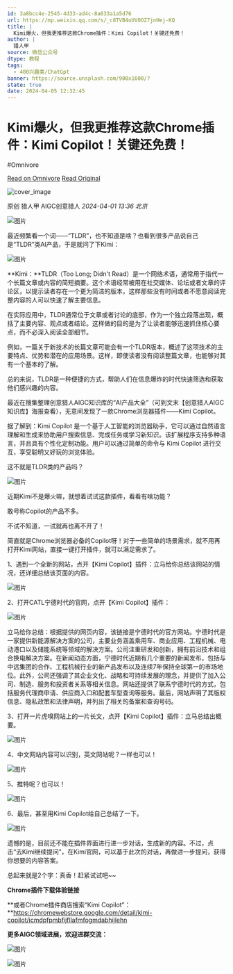 ```yaml
---
id: 3a8bcc4e-2545-4d33-ad4c-8a633a1a5d76
url: https://mp.weixin.qq.com/s/_c8TVB4oUV0OZ7jnHej-KQ
title: |
  Kimi爆火，但我更推荐这款Chrome插件：Kimi Copilot！关键还免费！
author: |
  猎人甲
source: 微信公众号
dtype: 教程
tags:
  - 400兴趣类/ChatGpt
banner: https://source.unsplash.com/900x1600/?
state: true
date: 2024-04-05 12:32:45
---
```



# Kimi爆火，但我更推荐这款Chrome插件：Kimi Copilot！关键还免费！
#Omnivore

[Read on Omnivore](https://omnivore.app/me/https-mp-weixin-qq-com-s-c-8-tvb-4-o-uv-0-oz-7-jn-hej-kq-18eac87ba43)
[Read Original](https://mp.weixin.qq.com/s/_c8TVB4oUV0OZ7jnHej-KQ)

![cover_image](https://proxy-prod.omnivore-image-cache.app/0x0,sKFzClewJmnU7XOGcxBZKXz3CskLtOSm1i-Vpxq308AU/https://mmbiz.qpic.cn/sz_mmbiz_jpg/RRrsGqyic2pm82jud7ficzbcRI8G4ibRicy8iaicgndqoyCfzE6h2HoqicK4OGye153cvU5l5eau7A3jolSDXMR7jrF3w/0?wx_fmt=jpeg) 

原创  猎人甲  AIGC创意猎人 _2024-04-01 13:36_ _北京_ 

![图片](https://proxy-prod.omnivore-image-cache.app/0x0,sMKoZZiOiIcV1Q1EHucuWe18BMxdLNIhzJh9pk0MszK4/https://mmbiz.qpic.cn/sz_mmbiz_png/RRrsGqyic2pm82jud7ficzbcRI8G4ibRicy8XCPMVxjXutN7WqJIicsMbDEn858SxcP0Cxe0AibyiasP7nHlibFuuDj46Q/640?wx_fmt=png&from=appmsg)

最近频繁看一个词——“TLDR”，也不知道是啥？也看到很多产品说自己是“TLDR”类AI产品，于是就问了下Kimi：

![图片](https://proxy-prod.omnivore-image-cache.app/0x0,scEX1JBQG5mcDmDilft5pJJ5W-g5VboLqBAyW270-UYw/https://mmbiz.qpic.cn/sz_mmbiz_png/RRrsGqyic2pm82jud7ficzbcRI8G4ibRicy8xibAc6MVb9Haia8k0UAJANbruaySkibricPhnibicoLsXzYTHvC8DroyIicOw/640?wx_fmt=png&from=appmsg)

**Kimi：**TLDR（Too Long; Didn't Read）是一个网络术语，通常用于指代一个长篇文章或内容的简短摘要。这个术语经常被用在社交媒体、论坛或者文章的评论区，以提示读者存在一个更为简洁的版本，这样那些没有时间或者不愿意阅读完整内容的人可以快速了解主要信息。

在实际应用中，TLDR通常位于文章或者讨论的底部，作为一个独立段落出现，概括了主要内容、观点或者结论。这样做的目的是为了让读者能够迅速抓住核心要点，而不必深入阅读全部细节。

例如，一篇关于新技术的长篇文章可能会有一个TLDR版本，概述了这项技术的主要特点、优势和潜在的应用场景。这样，即使读者没有阅读整篇文章，也能够对其有一个基本的了解。

总的来说，TLDR是一种便捷的方式，帮助人们在信息爆炸的时代快速筛选和获取他们感兴趣的内容。

最近在搜集整理创意猎人AIGC知识库的“AI产品大全”（可到文末【创意猎人AIGC知识库】海报查看），无意间发现了一款Chrome浏览器插件——Kimi Copilot。

据了解到：Kimi Copilot 是一个基于人工智能的浏览器助手，它可以通过自然语言理解和生成来协助用户搜索信息、完成任务或学习新知识。该扩展程序支持多种语言，并且具有个性化定制功能。用户可以通过简单的命令与 Kimi Copilot 进行交互，享受聪明又好玩的浏览体验。

这不就是TLDR类的产品吗？

![图片](https://proxy-prod.omnivore-image-cache.app/0x0,s0a5PpFVzbR-K90nuLB94jxYp2hAvl-0VoUnatjqdLb8/https://mmbiz.qpic.cn/sz_mmbiz_png/RRrsGqyic2pm82jud7ficzbcRI8G4ibRicy8w3T9HLScCAuyqEKlwHTwHUZAZXibe3vanriaicU8SXCp3UY8QBWwIXX6g/640?wx_fmt=png&from=appmsg)

近期Kimi不是爆火嘛，就想着试试这款插件，看看有啥功能？

敢号称Copilot的产品不多。

不试不知道，一试就再也离不开了！

简直就是Chrome浏览器必备的Copilot呀！对于一些简单的场景需求，就不用再打开Kimi网站，直接一键打开插件，就可以满足需求了。

1、遇到一个全新的网站，点开【Kimi Copilot】插件：立马给你总结该网站的情况，还详细总结该页面的内容。

![图片](https://proxy-prod.omnivore-image-cache.app/0x0,s3_aNZtBcOwiAItKKCzgyVviAZ1fg443pZLBt-qxoQww/https://mmbiz.qpic.cn/sz_mmbiz_png/RRrsGqyic2pm82jud7ficzbcRI8G4ibRicy8uJ1kI7o1tRtOTxRmU4rRYDKQQz0Xq9RImu2mZHFEjSdyYySNR9ry1A/640?wx_fmt=png&from=appmsg)

2、打开CATL宁德时代的官网，点开【Kimi Copilot】插件：

![图片](https://proxy-prod.omnivore-image-cache.app/0x0,sBJwoom_JGjGRpbVnP0jsyM-EAnxy78ozMJLkbCSZs1E/https://mmbiz.qpic.cn/sz_mmbiz_png/RRrsGqyic2pm82jud7ficzbcRI8G4ibRicy8oTOC0ibKz5pQKtrFVJaE50r6974X5RxiaZWibTvkodZH018D7AxA6jsfw/640?wx_fmt=png&from=appmsg)

立马给你总结：根据提供的网页内容，该链接是宁德时代的官方网站。宁德时代是一家提供新能源解决方案的公司，主要业务涵盖乘用车、商业应用、工程机械、电动港口以及储能系统等领域的解决方案。公司注重研发和创新，拥有前沿技术和组合换电解决方案。在新闻动态方面，宁德时代近期有几个重要的新闻发布，包括与中远集团的合作、工程机械行业的新产品发布以及连续7年保持全球第一的市场地位。此外，公司还强调了其企业文化、战略和可持续发展的理念，并提供了加入公司、制造、服务和投资者关系等相关信息。网站还提供了联系宁德时代的方式，包括服务代理商申请、供应商入口和配套车型查询等服务。最后，网站声明了其版权信息、隐私政策和法律声明，并列出了相关的备案和查询号码。

3、打开一片虎嗅网站上的一片长文，点开【Kimi Copilot】插件：立马总结出概要。

![图片](https://proxy-prod.omnivore-image-cache.app/0x0,sk19Wicz6WSnjoATnj2iM_FVavIL4OUYCF-pbq9G56Jw/https://mmbiz.qpic.cn/sz_mmbiz_png/RRrsGqyic2pm82jud7ficzbcRI8G4ibRicy8dvcAa7pyh7LByljF3l651S07KNrd5SnYA9TiaokKpoEZwiabge7tHw0w/640?wx_fmt=png&from=appmsg)

4、中文网站内容可以识别，英文网站呢？一样也可以！

![图片](https://proxy-prod.omnivore-image-cache.app/0x0,ss30mjKJ9I1iBJYbM7yJXiFbRJmgoLGVu04dA04v9aZ0/https://mmbiz.qpic.cn/sz_mmbiz_png/RRrsGqyic2pm82jud7ficzbcRI8G4ibRicy8IThFVibUzWk5fqNZvOmFQCeictKfctrQGRvC297TFwLGaHQYiaZmZB4wg/640?wx_fmt=png&from=appmsg)

5、推特呢？也可以！

![图片](https://proxy-prod.omnivore-image-cache.app/0x0,sfGowhsKvsNZSZnTPB9HHmwvUFAnTHzlpzIWjOlKISy4/https://mmbiz.qpic.cn/sz_mmbiz_png/RRrsGqyic2pm82jud7ficzbcRI8G4ibRicy8BN6ZQaCmqps1cH5PV0HFUiaibnX6xMOicVGFl9pRBPAlGocsR9enYDOZw/640?wx_fmt=png&from=appmsg)

6、最后，甚至用Kimi Copilot给自己总结了一下。

![图片](https://proxy-prod.omnivore-image-cache.app/0x0,stLbALbohrJgp9Ey7PSFNuQri8VbzWdvmPeftTlVPcQk/https://mmbiz.qpic.cn/sz_mmbiz_png/RRrsGqyic2pm82jud7ficzbcRI8G4ibRicy8H3hUw2mWuvtNZrDUicYl9GnYISM2L7pMaQcsJ2aicPmib8V9bJIhrlAZw/640?wx_fmt=png&from=appmsg)

遗憾的是，目前还不能在插件界面进行进一步对话，生成新的内容。不过，点击“去Kimi继续提问”，在Kimi官网，可以基于此次的对话，再做进一步提问，获得你想要的内容答案。

总起来就是2个字：真香！赶紧试试吧\~\~

**Chrome插件下载体验链接**

**或者Chrome插件商店搜索“Kimi Copilot”：**https://chromewebstore.google.com/detail/kimi-copilot/icmdpfpmbfijfllafmfogmdabhijlehn

**更多AIGC领域进展，欢迎进群交流：**

![图片](https://proxy-prod.omnivore-image-cache.app/0x0,siAkqkldUI_hSLYyZ6sExgfO_BYbW0Mg1A3QuOMteumY/https://mmbiz.qpic.cn/sz_mmbiz_jpg/RRrsGqyic2pmVNzaDw7ff19WUbTMddRRlWJzH9jxy2sKJ7ibIzswqDFbflKCzaQLs0KlicuvI7cPpPFeiaUxz0mQTg/640?wx_fmt=jpeg)

![图片](https://proxy-prod.omnivore-image-cache.app/0x0,sveFGdGqfSCc81mLFf4w4EDtLBH9Z3XtrRzuWfIBfD0U/https://mmbiz.qpic.cn/sz_mmbiz_png/RRrsGqyic2pm82jud7ficzbcRI8G4ibRicy82XicpD18Lu8nWgZjBcJxqMp4JodccNiaHGBDdiceZn71toFzjzpibgFicHA/640?wx_fmt=png&from=appmsg)



